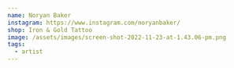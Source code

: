 ```yaml
---
name: Noryan Baker
instagram: https://www.instagram.com/noryanbaker/
shop: Iron & Gold Tattoo
image: /assets/images/screen-shot-2022-11-23-at-1.43.06-pm.png
tags:
  - artist
---
```

